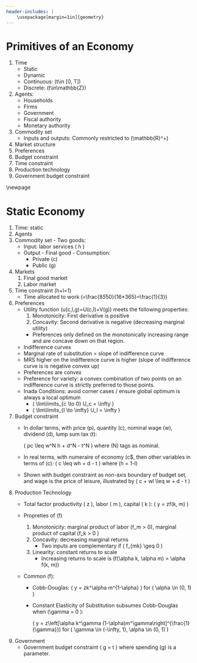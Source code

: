 ```yaml
---
header-includes: |
    \usepackage[margin=1in]{geometry}
---
```


# Primitives of an Economy
1. Time
    * Static
    * Dynamic
    * Continuous: \(t\in [0, T]\)
    * Discrete: \(t\in\mathbb{Z}\)
2. Agents:
    * Households
    * Firms
    * Government
    * Fiscal authority
    * Monetary authority
3. Commodity set
    * Inputs and outputs: Commonly restricted to \(\mathbb{R}^+\)
4. Market structure
5. Preferences
5. Budget constraint
5. Time constraint
6. Production technology
7. Government budget constraint

\newpage
# Static Economy
1. Time: static
2. Agents
3. Commodity set - Two goods:
    * Input: labor services \( h \)
    * Output - Final good - Consumption:
        * Private \(c\)
        * Public \(g\)
4. Markets
    1. Final good market
    2. Labor market
5. Time constraint \(h+l=1\)
    * Time allocated to work \(=\frac{8*5*50}{16*365}=\frac{1}{3}\)
5. Preferences
    * Utility function \(u(c,l,g)=U(c,l)+V(g)\) meets the following properties:
        1. Monotonicity: First derivative is positive
        2. Concavity: Second derivative is negative (decreasing marginal utility)
        * Preferences only defined on the monotonically increasing range and are concave down on that region.
    * Indifference curves
    * Marginal rate of substitution = slope of indifference curve
    * MRS higher on the indifference curve is higher (slope of indifference curve is is negative convex up)
    * Preferences are convex
    * Preference for variety: a convex combination of two points on an indifference curve is strictly preferred to those points.
    * Inada Conditions: avoid corner cases / ensure global optimum is always a local optimum
        * \( \lim\limits_{c \to 0} U_c = \infty \)
        * \( \lim\limits_{l \to \infty} U_l = \infty \)
5. Budget constraint
    * In dollar terms, with price \(p\), quantity \(c\), nominal wage \(w\), dividend \(d\), lump sum tax \(t\):

        \( pc \leq w^N h + d^N - t^N \) where \(N\) tags as nominal.
    * In real terms, with numeraire of economy \(c$, then other variables in terms of \(c\):
    \( c \leq wh + d - t \)
    where \(h = 1-l\)
    * Shown with budget constraint as non-axis boundary of budget set, and wage is the price of leisure, illustrated by
    \( c + wl \leq w + d - t \)
6. Production Technology
    * Total factor productivity \( z \), labor \( m \), capital \( k \): \( y = zf(k, m) \)
    * Propreties of \(f\)
        1. Monotonicity: marginal product of labor \(f_m > 0\), marginal product of capital \(f_k > 0 \)
        2. Concavity: decreasing marginal returns
            * Two inputs are complementary if \( f_{mk} \geq 0 \)
        3. Linearity: constant returns to scale
            * Increasing returns to scale is \(f(\alpha k, \alpha m) > \alpha f(k, m)\)

    * Common \(f\):
        * Cobb-Douglas: \( y = zk^\alpha m^{1-\alpha} \) for \( \alpha \in (0, 1) \)
        * Constant Elasticity of Substitution subsumes Cobb-Douglas when \(\gamma = 0 \):

            \( y = z\left[\alpha k^\gamma (1-\alpha)m^\gamma\right]^{\frac{1}{\gamma}}\) for \( \gamma \in (-\infty, 1), \alpha \in (0, 1) \)
7. Government
   * Government budget constraint \( g = t \) where spending \(g\) is a parameter.

